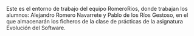 Este es el entorno de trabajo del equipo RomeroRios, donde trabajan los alumnos: Alejandro Romero Navarrete y Pablo de los Ríos Gestoso, en el que almacenarán los ficheros de la clase de prácticas de la asignatura Evolución del Software.
